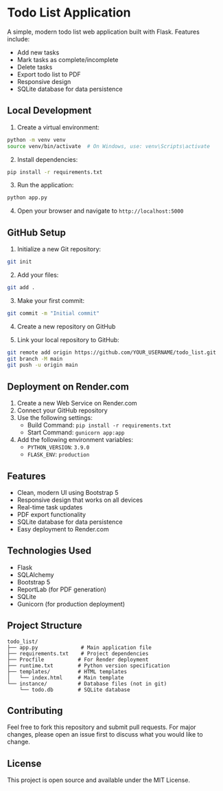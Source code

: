 # Todo List Application

A simple, modern todo list web application built with Flask. Features include:
- Add new tasks
- Mark tasks as complete/incomplete
- Delete tasks
- Export todo list to PDF
- Responsive design
- SQLite database for data persistence

## Local Development

1. Create a virtual environment:
```bash
python -m venv venv
source venv/bin/activate  # On Windows, use: venv\Scripts\activate
```

2. Install dependencies:
```bash
pip install -r requirements.txt
```

3. Run the application:
```bash
python app.py
```

4. Open your browser and navigate to `http://localhost:5000`

## GitHub Setup

1. Initialize a new Git repository:
```bash
git init
```

2. Add your files:
```bash
git add .
```

3. Make your first commit:
```bash
git commit -m "Initial commit"
```

4. Create a new repository on GitHub

5. Link your local repository to GitHub:
```bash
git remote add origin https://github.com/YOUR_USERNAME/todo_list.git
git branch -M main
git push -u origin main
```

## Deployment on Render.com

1. Create a new Web Service on Render.com
2. Connect your GitHub repository
3. Use the following settings:
   - Build Command: `pip install -r requirements.txt`
   - Start Command: `gunicorn app:app`
4. Add the following environment variables:
   - `PYTHON_VERSION`: `3.9.0`
   - `FLASK_ENV`: `production`

## Features

- Clean, modern UI using Bootstrap 5
- Responsive design that works on all devices
- Real-time task updates
- PDF export functionality
- SQLite database for data persistence
- Easy deployment to Render.com

## Technologies Used

- Flask
- SQLAlchemy
- Bootstrap 5
- ReportLab (for PDF generation)
- SQLite
- Gunicorn (for production deployment)

## Project Structure

```
todo_list/
├── app.py              # Main application file
├── requirements.txt    # Project dependencies
├── Procfile           # For Render deployment
├── runtime.txt        # Python version specification
├── templates/         # HTML templates
│   └── index.html     # Main template
└── instance/          # Database files (not in git)
    └── todo.db        # SQLite database
```

## Contributing

Feel free to fork this repository and submit pull requests. For major changes, please open an issue first to discuss what you would like to change.

## License

This project is open source and available under the MIT License. 